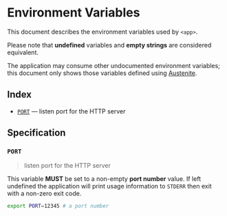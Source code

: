 # Environment Variables

This document describes the environment variables used by `<app>`.

Please note that **undefined** variables and **empty strings** are considered
equivalent.

The application may consume other undocumented environment variables; this
document only shows those variables defined using [Austenite].

[austenite]: https://github.com/ezzatron/austenite

## Index

- [`PORT`](#PORT) — listen port for the HTTP server

## Specification

### `PORT`

> listen port for the HTTP server

This variable **MUST** be set to a non-empty **port number** value.
If left undefined the application will print usage information to `STDERR` then
exit with a non-zero exit code.

```sh
export PORT=12345 # a port number
```
